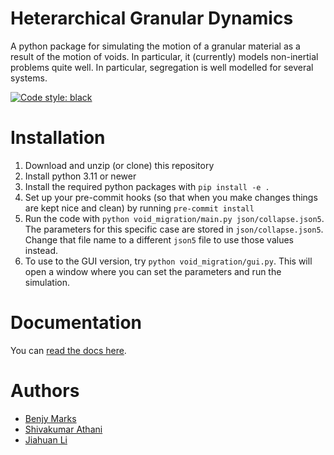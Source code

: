 # Heterarchical Granular Dynamics

A python package for simulating the motion of a granular material as a result of the motion of voids. In particular, it (currently) models non-inertial problems quite well. In particular, segregation is well modelled for several systems.

[![Code style: black](https://img.shields.io/badge/code%20style-black-000000.svg)](https://github.com/psf/black)

# Installation

1.  Download and unzip (or clone) this repository
2.  Install python 3.11 or newer
3.  Install the required python packages with `pip install -e .`
4.  Set up your pre-commit hooks (so that when you make changes things are kept nice and clean) by running `pre-commit install`
5.  Run the code with `python void_migration/main.py json/collapse.json5`. The parameters for this specific case are stored in `json/collapse.json5`. Change that file name to a different `json5` file to use those values instead.
6.  To use to the GUI version, try `python void_migration/gui.py`. This will open a window where you can set the parameters and run the simulation.

# Documentation
You can [read the docs here](https://pages.github.sydney.edu.au/bmar5496/void-migration/).

# Authors
- [Benjy Marks](mailto:benjy.marks@sydney.edu.au)
- [Shivakumar Athani](mailto:shivakumar.athani@sydney.edu.au)
- [Jiahuan Li](mailto:jiahuan.li@sydney.edu.au)
